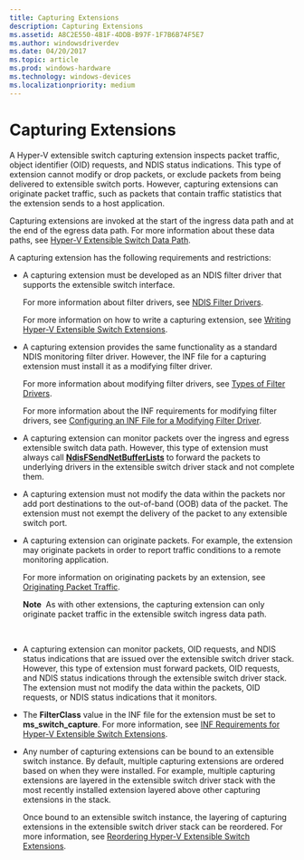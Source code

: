 ```yaml
---
title: Capturing Extensions
description: Capturing Extensions
ms.assetid: A8C2E550-4B1F-4DDB-B97F-1F7B6B74F5E7
ms.author: windowsdriverdev
ms.date: 04/20/2017
ms.topic: article
ms.prod: windows-hardware
ms.technology: windows-devices
ms.localizationpriority: medium
---
```


# Capturing Extensions


A Hyper-V extensible switch capturing extension inspects packet traffic, object identifier (OID) requests, and NDIS status indications. This type of extension cannot modify or drop packets, or exclude packets from being delivered to extensible switch ports. However, capturing extensions can originate packet traffic, such as packets that contain traffic statistics that the extension sends to a host application.

Capturing extensions are invoked at the start of the ingress data path and at the end of the egress data path. For more information about these data paths, see [Hyper-V Extensible Switch Data Path](hyper-v-extensible-switch-data-path.md).

A capturing extension has the following requirements and restrictions:

-   A capturing extension must be developed as an NDIS filter driver that supports the extensible switch interface.

    For more information about filter drivers, see [NDIS Filter Drivers](ndis-filter-drivers2.md).

    For more information on how to write a capturing extension, see [Writing Hyper-V Extensible Switch Extensions](writing-hyper-v-extensible-switch-extensions.md).

-   A capturing extension provides the same functionality as a standard NDIS monitoring filter driver. However, the INF file for a capturing extension must install it as a modifying filter driver.

    For more information about modifying filter drivers, see [Types of Filter Drivers](types-of-filter-drivers.md).

    For more information about the INF requirements for modifying filter drivers, see [Configuring an INF File for a Modifying Filter Driver](configuring-an-inf-file-for-a-modifying-filter-driver.md).

-   A capturing extension can monitor packets over the ingress and egress extensible switch data path. However, this type of extension must always call [**NdisFSendNetBufferLists**](https://msdn.microsoft.com/library/windows/hardware/ff562616) to forward the packets to underlying drivers in the extensible switch driver stack and not complete them.

-   A capturing extension must not modify the data within the packets nor add port destinations to the out-of-band (OOB) data of the packet. The extension must not exempt the delivery of the packet to any extensible switch port.

-   A capturing extension can originate packets. For example, the extension may originate packets in order to report traffic conditions to a remote monitoring application.

    For more information on originating packets by an extension, see [Originating Packet Traffic](originating-packet-traffic.md).

    **Note**  As with other extensions, the capturing extension can only originate packet traffic in the extensible switch ingress data path.

     

-   A capturing extension can monitor packets, OID requests, and NDIS status indications that are issued over the extensible switch driver stack. However, this type of extension must forward packets, OID requests, and NDIS status indications through the extensible switch driver stack. The extension must not modify the data within the packets, OID requests, or NDIS status indications that it monitors.

-   The **FilterClass** value in the INF file for the extension must be set to **ms\_switch\_capture**. For more information, see [INF Requirements for Hyper-V Extensible Switch Extensions](inf-requirements-for-hyper-v-extensions.md).

-   Any number of capturing extensions can be bound to an extensible switch instance. By default, multiple capturing extensions are ordered based on when they were installed. For example, multiple capturing extensions are layered in the extensible switch driver stack with the most recently installed extension layered above other capturing extensions in the stack.

    Once bound to an extensible switch instance, the layering of capturing extensions in the extensible switch driver stack can be reordered. For more information, see [Reordering Hyper-V Extensible Switch Extensions](reordering-hyper-v-extensibility-switch-extensions.md).

 

 





